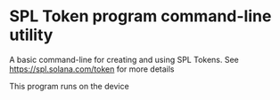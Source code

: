# SPL Token program command-line utility

A basic command-line for creating and using SPL Tokens.  See https://spl.solana.com/token for more details

This program runs on the device 